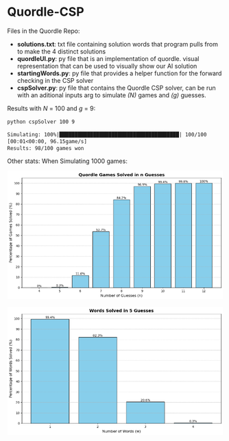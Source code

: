 # Quordle-CSP

Files in the Quordle Repo:
- **solutions.txt**: txt file containing solution words that program pulls from to make the 4 distinct solutions
- **quordleUI.py**: py file that is an implementation of quordle.  visual representation that can be used to visually show our AI solution
- **startingWords.py**: py file that provides a helper function for the forward checking in the CSP solver
- **cspSolver.py**: py file that contains the Quordle CSP solver, can be run with an aditional inputs arg to simulate _(N)_ games and _(g)_ guesses.

Results with _N_ = 100 and _g_ = 9:

```
python cspSolver 100 9
```

```
Simulating: 100%|███████████████████████████████████████| 100/100 [00:01<00:00, 96.15game/s]
Results: 98/100 games won
```

Other stats:
When Simulating 1000 games:



![quordle games won](solvedGames.png)

![words solved in 5 guesses](solvedWords.png)